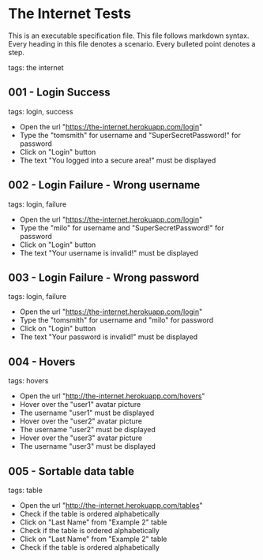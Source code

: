The Internet Tests
==================

This is an executable specification file. This file follows markdown syntax.
Every heading in this file denotes a scenario. Every bulleted point denotes a step.

tags: the internet


001 - Login Success
-------------------
tags: login, success

* Open the url "https://the-internet.herokuapp.com/login"
* Type the "tomsmith" for username and "SuperSecretPassword!" for password
* Click on "Login" button
* The text "You logged into a secure area!" must be displayed


002 - Login Failure - Wrong username
------------------------------------
tags: login, failure

* Open the url "https://the-internet.herokuapp.com/login"
* Type the "milo" for username and "SuperSecretPassword!" for password
* Click on "Login" button
* The text "Your username is invalid!" must be displayed


003 - Login Failure - Wrong password
------------------------------------
tags: login, failure

* Open the url "https://the-internet.herokuapp.com/login"
* Type the "tomsmith" for username and "milo" for password
* Click on "Login" button
* The text "Your password is invalid!" must be displayed


004 - Hovers
------------
tags: hovers

* Open the url "http://the-internet.herokuapp.com/hovers"
* Hover over the "user1" avatar picture
* The username "user1" must be displayed
* Hover over the "user2" avatar picture
* The username "user2" must be displayed
* Hover over the "user3" avatar picture
* The username "user3" must be displayed


005 - Sortable data table
-------------------------
tags: table

* Open the url "http://the-internet.herokuapp.com/tables"
* Check if the table is ordered alphabetically
* Click on "Last Name" from "Example 2" table
* Check if the table is ordered alphabetically
* Click on "Last Name" from "Example 2" table
* Check if the table is ordered alphabetically
